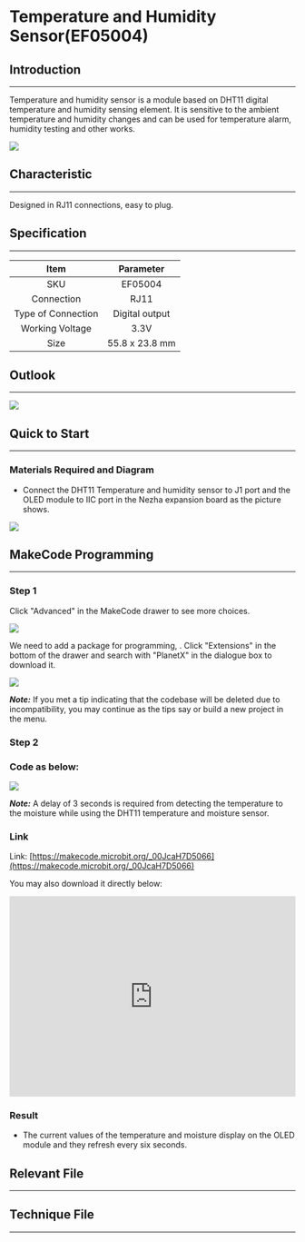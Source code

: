 # Temperature and Humidity Sensor(EF05004)

## Introduction
---
Temperature and humidity sensor is a module based on DHT11 digital temperature and humidity sensing element. It is sensitive to the ambient temperature and humidity changes and can be used for temperature alarm, humidity testing and other works.

![](./images/05004_01.png)

## Characteristic
---

Designed in RJ11 connections, easy to plug.

## Specification
---

Item | Parameter 
:-: | :-: 
SKU|EF05004
Connection|RJ11
Type of Connection|Digital output
Working Voltage|3.3V
Size|55.8 x 23.8 mm

## Outlook
---

![](./images/05004_02.png)

## Quick to Start
---

### Materials Required and Diagram

- Connect the DHT11 Temperature and humidity sensor to J1 port and the OLED module to IIC port in the Nezha expansion board as the picture shows. 


![](./images/05004_03.png)

## MakeCode Programming
---

### Step 1

Click "Advanced" in the MakeCode drawer to see more choices. 

![](./images/05001_04.png)

We need to add a package for programming, . Click "Extensions" in the bottom of the drawer and search with "PlanetX" in the dialogue box to download it. 

![](./images/05001_05.png)

***Note:*** If you met a tip indicating that the codebase will be deleted due to incompatibility, you may continue as the tips say or build a new project in the menu. 

### Step 2

### Code as below:

![](./images/05004_06.png)

***Note:*** A delay of 3 seconds is required from detecting the temperature to the moisture while using the DHT11 temperature and moisture sensor. 

### Link
Link: [https://makecode.microbit.org/_00JcaH7D5066](https://makecode.microbit.org/_00JcaH7D5066)

You may also download it directly below: 

<div style="position:relative;height:0;padding-bottom:70%;overflow:hidden;"><iframe style="position:absolute;top:0;left:0;width:100%;height:100%;" src="https://makecode.microbit.org/#pub:_00JcaH7D5066" frameborder="0" sandbox="allow-popups allow-forms allow-scripts allow-same-origin"></iframe></div>  


### Result
- The current values of the temperature and moisture display on the OLED module and they refresh every six seconds.

## Relevant File
---

## Technique File
---
